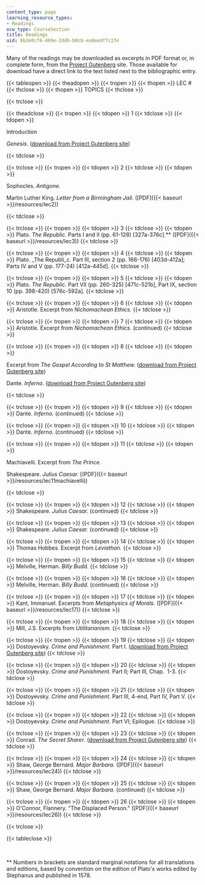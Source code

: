 ```yaml
---
content_type: page
learning_resource_types:
- Readings
ocw_type: CourseSection
title: Readings
uid: 8b2e0cf6-469e-2ddb-b0cb-ea8eedf7c1fe
---
```


Many of the readings may be downloaded as excerpts in PDF format or, in complete form, from the [Project Gutenberg](http://gutenberg.org/) site. Those available for download have a direct link to the text listed next to the bibliographic entry.

{{< tableopen >}}
{{< theadopen >}}
{{< tropen >}}
{{< thopen >}}
LEC #
{{< thclose >}}
{{< thopen >}}
TOPICS
{{< thclose >}}

{{< trclose >}}

{{< theadclose >}}
{{< tropen >}}
{{< tdopen >}}
1
{{< tdclose >}}
{{< tdopen >}}


Introduction

_Genesis_. ([download from Project Gutenberg site](http://www.gutenberg.org/wiki/Main_Page))


{{< tdclose >}}

{{< trclose >}}
{{< tropen >}}
{{< tdopen >}}
2
{{< tdclose >}}
{{< tdopen >}}


Sophocles. _Antigone._

Martin Luther King. _Letter from a Birmingham Jail._ ([PDF]({{< baseurl >}}/resources/lec2))


{{< tdclose >}}

{{< trclose >}}
{{< tropen >}}
{{< tdopen >}}
3
{{< tdclose >}}
{{< tdopen >}}
Plato. _The Republic._ Parts I and II (pp. 61-128) \[327a-376c\].\*\* ([PDF]({{< baseurl >}}/resources/lec3))
{{< tdclose >}}

{{< trclose >}}
{{< tropen >}}
{{< tdopen >}}
4
{{< tdclose >}}
{{< tdopen >}}
Plato. _The Republi_c. Part III, section 2 (pp. 166-176) \[403d-412a\];  Parts IV and V (pp. 177-24) \[412a-445d\].
{{< tdclose >}}

{{< trclose >}}
{{< tropen >}}
{{< tdopen >}}
5
{{< tdclose >}}
{{< tdopen >}}
Plato. _The Republic._ Part VII (pp. 260-325) \[471c-521b\], Part IX, section 10 (pp. 398-420) \[576c-592a\].
{{< tdclose >}}

{{< trclose >}}
{{< tropen >}}
{{< tdopen >}}
6
{{< tdclose >}}
{{< tdopen >}}
Aristotle. Excerpt from _Nichomachean Ethics._
{{< tdclose >}}

{{< trclose >}}
{{< tropen >}}
{{< tdopen >}}
7
{{< tdclose >}}
{{< tdopen >}}
Aristotle. Excerpt from _Nichomachean Ethics._ (continued)
{{< tdclose >}}

{{< trclose >}}
{{< tropen >}}
{{< tdopen >}}
8
{{< tdclose >}}
{{< tdopen >}}


Excerpt from _The Gospel According to St Matthew._ ([download from Project Gutenberg site](http://www.gutenberg.org/wiki/Main_Page))

Dante. _Inferno._ ([download from Project Gutenberg site](http://www.gutenberg.org/wiki/Main_Page))


{{< tdclose >}}

{{< trclose >}}
{{< tropen >}}
{{< tdopen >}}
9
{{< tdclose >}}
{{< tdopen >}}
Dante. _Inferno._ (continued)
{{< tdclose >}}

{{< trclose >}}
{{< tropen >}}
{{< tdopen >}}
10
{{< tdclose >}}
{{< tdopen >}}
Dante. _Inferno._ (continued)
{{< tdclose >}}

{{< trclose >}}
{{< tropen >}}
{{< tdopen >}}
11
{{< tdclose >}}
{{< tdopen >}}


Machiavelli. Excerpt from _The Prince._

Shakespeare. _Julius Caesar._ [(PDF]({{< baseurl >}}/resources/lec11machiavelli))


{{< tdclose >}}

{{< trclose >}}
{{< tropen >}}
{{< tdopen >}}
12
{{< tdclose >}}
{{< tdopen >}}
Shakespeare. _Julius Caesar._ (continued)
{{< tdclose >}}

{{< trclose >}}
{{< tropen >}}
{{< tdopen >}}
13
{{< tdclose >}}
{{< tdopen >}}
Shakespeare. _Julius Caesar._ (continued)
{{< tdclose >}}

{{< trclose >}}
{{< tropen >}}
{{< tdopen >}}
14
{{< tdclose >}}
{{< tdopen >}}
Thomas Hobbes. Excerpt from _Leviathan._
{{< tdclose >}}

{{< trclose >}}
{{< tropen >}}
{{< tdopen >}}
15
{{< tdclose >}}
{{< tdopen >}}
Melville, Herman. _Billy Budd._
{{< tdclose >}}

{{< trclose >}}
{{< tropen >}}
{{< tdopen >}}
16
{{< tdclose >}}
{{< tdopen >}}
Melville, Herman. _Billy Budd._ (continued)
{{< tdclose >}}

{{< trclose >}}
{{< tropen >}}
{{< tdopen >}}
17
{{< tdclose >}}
{{< tdopen >}}
Kant, Immanuel. Excerpts from _Metaphysics of Morals._ ([PDF]({{< baseurl >}}/resources/lec17))
{{< tdclose >}}

{{< trclose >}}
{{< tropen >}}
{{< tdopen >}}
18
{{< tdclose >}}
{{< tdopen >}}
Mill, J.S. Excerpts from _Utilitarianism._
{{< tdclose >}}

{{< trclose >}}
{{< tropen >}}
{{< tdopen >}}
19
{{< tdclose >}}
{{< tdopen >}}
Dostoyevsky. _Crime and Punishment._ Part I. ([download from Project Gutenberg site](http://www.gutenberg.org/wiki/Main_Page))
{{< tdclose >}}

{{< trclose >}}
{{< tropen >}}
{{< tdopen >}}
20
{{< tdclose >}}
{{< tdopen >}}
Dostoyevsky. _Crime and Punishment._ Part II; Part III, Chap.  1-3.
{{< tdclose >}}

{{< trclose >}}
{{< tropen >}}
{{< tdopen >}}
21
{{< tdclose >}}
{{< tdopen >}}
Dostoyevsky. _Crime and Punishment._ Part III, 4-end, Part IV, Part V.
{{< tdclose >}}

{{< trclose >}}
{{< tropen >}}
{{< tdopen >}}
22
{{< tdclose >}}
{{< tdopen >}}
Dostoyevsky. _Crime and Punishment._ Part VI; Epilogue.
{{< tdclose >}}

{{< trclose >}}
{{< tropen >}}
{{< tdopen >}}
23
{{< tdclose >}}
{{< tdopen >}}
Conrad. _The Secret Sharer_. ([download from Project Gutenberg site](http://www.gutenberg.org/wiki/Main_Page))
{{< tdclose >}}

{{< trclose >}}
{{< tropen >}}
{{< tdopen >}}
24
{{< tdclose >}}
{{< tdopen >}}
Shaw, George Bernard. _Major Barbara._ ([PDF]({{< baseurl >}}/resources/lec24))
{{< tdclose >}}

{{< trclose >}}
{{< tropen >}}
{{< tdopen >}}
25
{{< tdclose >}}
{{< tdopen >}}
Shaw, George Bernard. _Major Barbara._ (continued)
{{< tdclose >}}

{{< trclose >}}
{{< tropen >}}
{{< tdopen >}}
26
{{< tdclose >}}
{{< tdopen >}}
O'Connor, Flannery. "The Displaced Person." ([PDF]({{< baseurl >}}/resources/lec26))
{{< tdclose >}}

{{< trclose >}}

{{< tableclose >}}

  
 

\*\* Numbers in brackets are standard marginal notations for all translations and editions, based by convention on the edition of Plato's works edited by Stephanus and published in 1578.